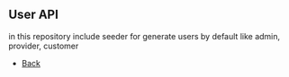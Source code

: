 ## User API

in this repository include seeder for generate users by default like admin, provider, customer

- [Back](Readme.md)
